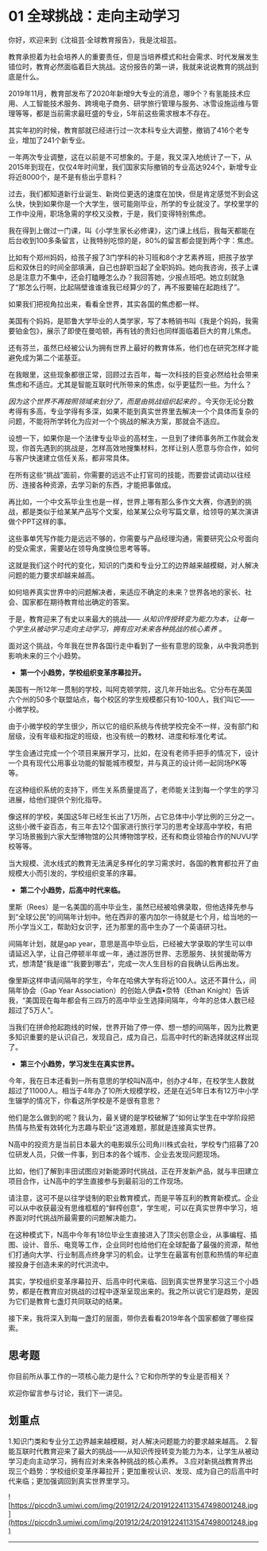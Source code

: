 # 01 全球挑战：走向主动学习

你好，欢迎来到《沈祖芸·全球教育报告》，我是沈祖芸。

教育承担着为社会培养人的重要责任，但是当培养模式和社会需求、时代发展发生错位时，教育必然面临着巨大挑战。这份报告的第一讲，我就来说说教育的挑战到底是什么。

2019年11月，教育部发布了2020年新增9大专业的消息，哪9个？有氢能技术应用、人工智能技术服务、跨境电子商务、研学旅行管理与服务、冰雪设施运维与管理等等，都是当前需求最旺盛的专业，5年前这些需求根本不存在。

其实年初的时候，教育部就已经进行过一次本科专业大调整，撤销了416个老专业，增加了241个新专业。

一年两次专业调整，这在以前是不可想象的。于是，我又深入地统计了一下，从2015年到现在，仅仅4年时间里，我们国家实际撤销的专业高达924个，新增专业将近8000个，是不是有些出乎意料？

过去，我们都知道新行业诞生、新岗位更迭的速度在加快，但是肯定感觉不到会这么快，快到如果你是一个大学生，很可能刚毕业，所学的专业就没了。学校里学的工作中没用，职场急需的学校又没教，于是，我们变得特别焦虑。

我在得到上做过一门课，叫《小学生家长必修课》，这门课上线后，我每天都能在后台收到100多条留言，让我特别吃惊的是，80%的留言都会提到两个字：焦虑。

比如有个郑州妈妈，给孩子报了3门学科的补习班和8个才艺素养班，把孩子放学后和双休日的时间全部填满，自己也辞职当起了全职妈妈。她向我咨询，孩子上课总是注意力不集中，还会打瞌睡怎么办？我回答她，少报点班吧。她立刻就急了“那怎么行啊，比起隔壁谁谁谁我已经算少的了，再不报要输在起跑线了”。

如果我们把视角拉出来，看看全世界，其实各国的焦虑都一样。

美国有个妈妈，是耶鲁大学毕业的人类学家，写了本畅销书叫《我是个妈妈，我需要铂金包》，展示了即使在曼哈顿，再有钱的贵妇也同样面临着巨大的育儿焦虑。

还有芬兰，虽然已经被公认为拥有世界上最好的教育体系，他们也在研究怎样才能避免成为第二个诺基亚。

在我眼里，这些现象都很正常，回顾过去百年，每一次科技的巨变必然给社会带来焦虑和不适应。尤其是智能互联时代所带来的焦虑，似乎更猛烈一些。为什么？

 *因为这个世界不再按照领域来划分了，而是由挑战组织起来的* 。今天你无论分数考得有多高，专业学得有多深，如果不能到真实世界里去解决一个个具体而复杂的问题，不能将所学转化为应对一个个挑战的解决方案，那就会不适应。

设想一下，如果你是一个法律专业毕业的高材生，一旦到了律师事务所工作就会发现，你首先遇到的挑战是，怎样高效地搜集材料，怎样让别人愿意与你合作，如何与客户快速建立信任关系，都非常具体。

在所有这些“挑战”面前，你需要的远远不止打官司的技能，而要尝试调动以往经历、连接各种资源，去学习新的东西，才能把事做成。

再比如，一个中文系毕业生也是一样，世界上哪有那么多作文大赛，你遇到的挑战，都是类似于给某某产品写个文案，给某某公众号写篇文章，给领导的某次演讲做个PPT这样的事。

这些事单凭写作能力是远远不够的，你需要与产品经理沟通，需要研究公众号面向的受众需求，需要站在领导角度换位思考等等。

这就是我们这个时代的变化，知识的门类和专业分工的边界越来越模糊，对人解决问题的能力要求却越来越高。

如何培养真实世界中的问题解决者，来适应不确定的未来？世界各地的家长、社会、国家都在期待教育给出确定的答案。

于是，教育迎来了有史以来最大的挑战—— *从知识传授转变为能力为本，让每一个学生从被动学习走向主动学习，拥有应对未来各种挑战的核心素养* 。

面对这个挑战，今年我在世界各国行走中看到了一些有意思的现象，从中我洞悉到影响未来的三个小趋势。

* **第一个小趋势，学校组织变革序幕拉开。** 

美国有一所12年一贯制的学校，叫阿克顿学院，这几年开始出名。它分布在美国六个州的50多个联盟站点，每个校区的学生规模都只有10-100人，我们叫它——小微学校。

由于小微学校的学生很少，所以它的组织系统与传统学校完全不一样，没有部门和层级，没有年级和指定的班级，也没有统一的教材、进度和标准化考试。

学生会通过完成一个个项目来展开学习，比如，在没有老师手把手的情况下，设计一个具有现代公用事业功能的智能城市模型，并与真正的设计师一起同场PK等等。

在这种组织系统的支持下，师生关系质量提高了，老师能关注到每一个学生的学习进展，给他们提供个别化指导。

像这样的学校，美国这5年已经生长出了1万所，占它总体中小学比例的三分之一。这些小微千姿百态，有三年去12个国家进行旅行学习的思考全球高中学校，有把学习场景搬到六家大型博物馆的公共博物馆学校，还有和商业领袖合作的NUVU学校等等。

当大规模、流水线式的教育无法满足多样化的学习需求时，各国的教育都拉开了由规模大小而引发的，学校组织变革的序幕。

* **第二个小趋势，后高中时代来临。** 

里斯（Rees）是一名美国的高中毕业生，虽然已经被哈佛录取，但他选择先参与到“全球公民”的间隔年计划中。他在西非的塞内加尔一待就是七个月，给当地的一所小学当义工，帮助妇女识字，还为那里的高中生办了一个英语研习社。

间隔年计划，就是gap year，意思是高中毕业后，已经被大学录取的学生可以申请延迟入学，让自己停顿半年或一年，通过游历世界、志愿服务、扶贫援助等方式，想清楚“我是谁”“我要到哪去”，完成一次人生目标的自我确认后再出发。

像里斯这样申请间隔年的学生，今年在哈佛大学有将近100人。这还不算什么，间隔年协会（Gap Year Association）的创始人伊森•奈特（Ethan Knight）告诉我，“美国现在每年都会有三四万的高中毕业生选择间隔年，今年的总体人数已经超过了5万人”。

当我们在拼命抢起跑线的时候，世界开始了停一停、想一想的间隔年，因为比教更多知识重要的是认识自己，发现自己，成为自己，后高中时代的新选择就这样出现了。

* **第三个小趋势，学习发生在真实世界。** 

今年，我在日本还看到一所有意思的学校叫N高中，创办才4年，在校学生人数就超过了11000人。相当于4年办了10所大规模学校，还是在近5年日本有12万中小学生辍学的情况下，你看这所学校是不是很有意思？

他们是怎么做到的呢？我认为，最关键的是学校破解了“如何让学生在中学阶段把热情与热爱有效转化为志趣与职业”这道难题，那就是连接真实世界。

N高中的投资方是当前日本最大的电影娱乐公司角川株式会社，学校专门招募了20位研发人员，只做一件事，到日本的各个城市、企业去发现问题现场。

比如，他们了解到丰田试图应对新能源时代挑战，正在开发新产品，就与丰田建立项目合作，让N高中的学生直接参与到最前沿的工作现场。

请注意，这可不是以往学徒制的职业教育模式，而是平等互利的教育新模式。企业可以从中收获最没有思维框框的“鲜榨创意”，学生呢，可以在真实世界中学习，培养面对时代挑战所最需要的问题解决能力。

在这种模式下，N高中今年有18位毕业生直接进入了顶尖创意企业，从事编程、插图、设计、音乐、电竞等工作，企业同时也给他们在全球配备了最强的资源，帮他们打通向大学、行业制高点终身学习的机会。让学生在最富有创意和热情的年纪直接投身于创造未来的时代洪流中。

其实，学校组织变革序幕拉开、后高中时代来临、回到真实世界里学习这三个小趋势，都是在教育应对挑战的过程中逐渐呈现出来的。我之所以说它们是趋势，是因为它们是教育七盏灯共同联动的结果。

接下来，我将深入到每一盏灯的层面，带你去看看2019年各个国家都做了哪些探索。

## 思考题

你目前所从事工作的一项核心能力是什么？它和你所学的专业是否相关？

欢迎你留言参与讨论，我们下一讲见。

## 划重点

1.知识门类和专业分工边界越来越模糊，对人解决问题能力的要求越来越高。
2.智能互联时代教育迎来了最大的挑战——从知识传授转变为能力为本，让学生从被动学习走向主动学习，拥有应对未来各种挑战的核心素养。
3.应对新挑战教育界出现三个趋势：学校组织变革序幕拉开；更加重视认识、发现、成为自己的后高中时代来临；更加强调回到真实世界里学习。

![https://piccdn3.umiwi.com/img/201912/24/201912241131547498001248.jpg](https://piccdn3.umiwi.com/img/201912/24/201912241131547498001248.jpg)

---
